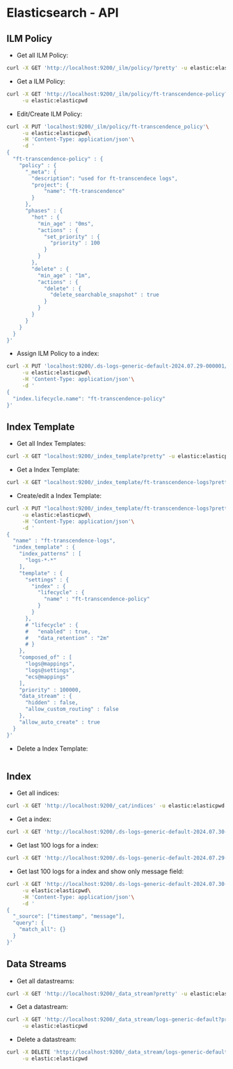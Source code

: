 # Elasticsearch - API

## ILM Policy

- Get all ILM Policy:
``` sh
curl -X GET 'http://localhost:9200/_ilm/policy/?pretty' -u elastic:elasticpwd
```

- Get a ILM Policy:
``` sh
curl -X GET 'http://localhost:9200/_ilm/policy/ft-transcendence-policy?pretty'\
     -u elastic:elasticpwd
```

- Edit/Create ILM Policy:
``` sh
curl -X PUT 'localhost:9200/_ilm/policy/ft-transcendence_policy'\
     -u elastic:elasticpwd\
     -H 'Content-Type: application/json'\
     -d ' 
{
  "ft-transcendence-policy" : {
    "policy" : {
      "_meta": {
        "description": "used for ft-transcendece logs",
        "project": {
            "name": "ft-transcendence"
        }
      },
      "phases" : {
        "hot" : {
          "min_age" : "0ms",
          "actions" : {
            "set_priority" : {
              "priority" : 100
            }
          }
        },
        "delete" : {
          "min_age" : "1m",
          "actions" : {
            "delete" : {
              "delete_searchable_snapshot" : true
            }
          }
        }
      }
    }
  }
}'
```

- Assign ILM Policy to a index:
``` sh
curl -X PUT 'localhost:9200/.ds-logs-generic-default-2024.07.29-000001/_settings'\
     -u elastic:elasticpwd\
     -H 'Content-Type: application/json'\
     -d '
{
  "index.lifecycle.name": "ft-transcendence-policy"
}' 
```

## Index Template

- Get all Index Templates:
``` sh
curl -X GET "localhost:9200/_index_template?pretty" -u elastic:elasticpwd
```

- Get a Index Template:
``` sh
curl -X GET "localhost:9200/_index_template/ft-transcendence-logs?pretty" -u elastic:elasticpwd
```

- Create/edit a Index Template:
``` sh
curl -X PUT "localhost:9200/_index_template/ft-transcendence-logs?pretty"\
     -u elastic:elasticpwd\
     -H 'Content-Type: application/json'\
     -d '
{
  "name" : "ft-transcendence-logs",
  "index_template" : {
    "index_patterns" : [
      "logs-*-*"
    ],
    "template" : {
      "settings" : {
        "index" : {
          "lifecycle" : {
            "name" : "ft-transcendence-policy"
          }
        }
      },
      # "lifecycle" : {
      #   "enabled" : true,
      #   "data_retention" : "2m"
      # }
    },
    "composed_of" : [
      "logs@mappings",
      "logs@settings",
      "ecs@mappings"
    ],
    "priority" : 100000,
    "data_stream" : {
      "hidden" : false,
      "allow_custom_routing" : false
    },
    "allow_auto_create" : true
  }
}'
```

- Delete a Index Template:
``` sh

```

## Index

- Get all indices:
``` sh
curl -X GET 'http://localhost:9200/_cat/indices' -u elastic:elasticpwd
```

- Get a index:
``` sh
curl -X GET 'http://localhost:9200/.ds-logs-generic-default-2024.07.30-000001/_settings?pretty' -u elastic:elasticpwd
```

- Get last 100 logs for a index:
``` sh
curl -X GET 'http://localhost:9200/.ds-logs-generic-default-2024.07.29-000001/_search?pretty&size=100' -u elastic:elasticpwd
```

- Get last 100 logs for a index and show only message field:
``` sh
curl -X GET 'http://localhost:9200/.ds-logs-generic-default-2024.07.30-000001/_search?pretty&size=100'\
     -u elastic:elasticpwd\
     -H 'Content-Type: application/json'\
     -d '
{
  "_source": ["timestamp", "message"], 
  "query": {
    "match_all": {}
  }
}'
```

## Data Streams

- Get all datastreams:
``` sh
curl -X GET 'http://localhost:9200/_data_stream?pretty' -u elastic:elasticpwd
```

- Get a datastream:
``` sh
curl -X GET 'http://localhost:9200/_data_stream/logs-generic-default?pretty'\
     -u elastic:elasticpwd
```

- Delete a datastream:
``` sh
curl -X DELETE 'http://localhost:9200/_data_stream/logs-generic-default' \
     -u elastic:elasticpwd
```
